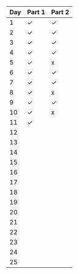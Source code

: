 | Day  | Part 1  | Part 2  |
|------|---------|---------|
| 1    |   ✓     |   ✓     |
| 2    |   ✓     |   ✓     |
| 3    |   ✓     |   ✓     |
| 4    |   ✓     |   ✓     |
| 5    |   ✓     |   x     |
| 6    |   ✓     |   ✓     |
| 7    |   ✓     |   ✓     |
| 8    |   ✓     |   x     |
| 9    |   ✓     |   ✓     |
| 10   |   ✓     |   x     |
| 11   |   ✓     |        |
| 12   |        |        |
| 13   |        |        |
| 14   |        |        |
| 15   |        |        |
| 16   |        |        |
| 17   |        |        |
| 18   |        |        |
| 19   |        |        |
| 20   |        |        |
| 21   |        |        |
| 22   |        |        |
| 23   |        |        |
| 24   |        |        |
| 25   |        |        |